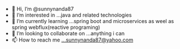 - 👋 Hi, I’m @sunnynanda87
- 👀 I’m interested in ...java and related technologies
- 🌱 I’m currently learning ...spring boot and microservices as weel as spring webflux(reactive programing)
- 💞️ I’m looking to collaborate on ...anything i can
- 📫 How to reach me ...sunnynanda87@yahoo.com

<!---
sunnynanda87/sunnynanda87 is a ✨ special ✨ repository because its `README.md` (this file) appears on your GitHub profile.
You can click the Preview link to take a look at your changes.
--->
